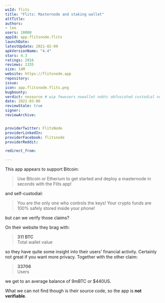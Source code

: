 ```yaml
---
wsId: flits
title: "Flits: Masternode and staking wallet"
altTitle: 
authors:
- leo
users: 10000
appId: app.flitsnode.flits
launchDate: 
latestUpdate: 2021-02-09
apkVersionName: "4.4"
stars: 4.3
ratings: 2016
reviews: 1335
size: 14M
website: https://flitsnode.app
repository: 
issue: 
icon: app.flitsnode.flits.png
bugbounty: 
verdict: nosource # wip fewusers nowallet nobtc obfuscated custodial nosource nonverifiable reproducible bounty defunct
date: 2021-03-06
reviewStale: true
signer: 
reviewArchive:


providerTwitter: FlitsNode
providerLinkedIn: 
providerFacebook: flitsnode
providerReddit: 

redirect_from:

---
```



This app appears to support Bitcoin:

> Use Bitcoin or Etherium to get started and deploy a masternode in seconds with
  the Flits app!

and self-custodial:

> You are the only one who controls the keys! Your crypto funds are 100% safely
  stored inside your phone!

but can we verify those claims?

On their website they brag with:

> **311 BTC**<br>
  Total wallet value

so they have quite some insight into their users' financial activity. Certainly
not great if you want more privacy. Together with the other claim:

> **33706**<br>
  Users

we get to an average balance of 9mBTC or $440US.

What we can not find though is their source code, so the app is **not verifiable**.
